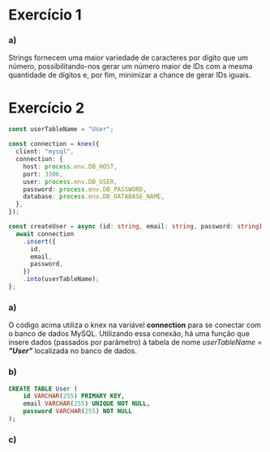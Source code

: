# Exercício 1

### a)
Strings fornecem uma maior variedade de caracteres por dígito que um número, possibilitando-nos gerar um número maior de IDs com a mesma quantidade de dígitos e, por fim, minimizar a chance de gerar IDs iguais.



# Exercício 2

```typescript
const userTableName = "User";

const connection = knex({
  client: "mysql",
  connection: {
    host: process.env.DB_HOST,
    port: 3306,
    user: process.env.DB_USER,
    password: process.env.DB_PASSWORD,
    database: process.env.DB_DATABASE_NAME,
  },
});

const createUser = async (id: string, email: string, password: string) => {
  await connection
    .insert({
      id,
      email,
      password,
    })
    .into(userTableName);
};
```

### a)
O código acima utiliza o knex na variável **connection** para se conectar com o banco de dados MySQL. Utilizando essa conexão, há uma função que insere dados (passados por parâmetro) à tabela de nome *userTableName = **"User"*** localizada no banco de dados.

### b)
```sql
CREATE TABLE User (
	id VARCHAR(255) PRIMARY KEY,
    email VARCHAR(255) UNIQUE NOT NULL,
    password VARCHAR(255) NOT NULL
);
```

### c)